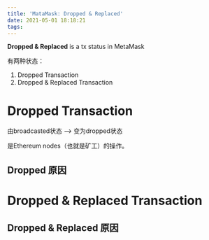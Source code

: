 ```yaml
---
title: 'MataMask: Dropped & Replaced'
date: 2021-05-01 18:18:21
tags:
---
```


__Dropped & Replaced__ is a tx status in MetaMask

有两种状态：

1. Dropped Transaction
2. Dropped & Replaced Transaction

# Dropped Transaction

由broadcasted状态 --> 变为dropped状态

是Ethereum nodes（也就是矿工）的操作。

## Dropped 原因

# Dropped & Replaced Transaction

## Dropped & Replaced 原因

